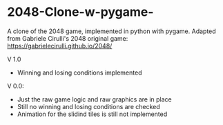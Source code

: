 # 2048-Clone-w-pygame-
A clone of the 2048 game, implemented in python with pygame.
Adapted from Gabriele Cirulli's 2048 original game: https://gabrielecirulli.github.io/2048/

V 1.0
- Winning and losing conditions implemented

V 0.0:
- Just the raw game logic and raw graphics are in place
- Still no winning and losing conditions are checked
- Animation for the slidind tiles is still not implemented
